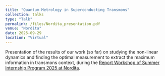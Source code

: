 ```yaml
---
title: "Quantum Metrology in Superconducting Transmons"
collection: talks
type: "Talk"
permalink: /files/Nordita_presentation.pdf
venue: "Nordita"
date: 2025-09-29
location: "Virtual"
---
```

Presentation of the results of our work (so far) on studying the non-linear dynamics and finding the optimal measurement to extract the maximum information in transmons context, during the [Report Workshop of Summer Internship Program 2025 at Nordita](https://indico.fysik.su.se/event/9293/).
